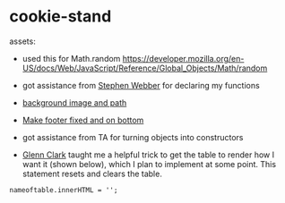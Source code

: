 # cookie-stand

<!--TODO add template -->
assets:
- used this for Math.random
https://developer.mozilla.org/en-US/docs/Web/JavaScript/Reference/Global_Objects/Math/random

- got assistance from [Stephen Webber](https://github.com/offgridauthor) for declaring my functions
- [background image and path](https://stackoverflow.com/questions/20047364/how-to-give-the-background-image-path-in-css)
- [Make footer fixed and on bottom](https://www.w3schools.com/howto/howto_css_fixed_footer.asp)
- got assistance from TA for turning objects into constructors
- [Glenn Clark](https://github.com/Elliron/) taught me a helpful trick to get the table to render how I want it (shown below), which I plan to implement at some point. This statement resets and clears the table.

```
nameoftable.innerHTML = '';
```

